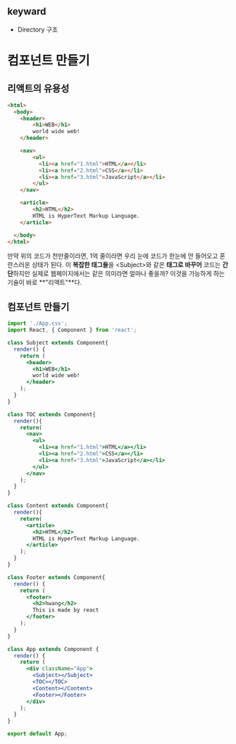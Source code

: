 ## keyward
- Directory 구조

# 컴포넌트 만들기

## 리액트의 유용성

```html
<html>
  <body>
    <header>
        <h1>WEB</h1>
        world wide web!      
    </header>

    <nav>
        <ul>
          <li><a href="1.html">HTML</a></li>
          <li><a href="2.html">CSS</a></li>
          <li><a href="3.html">JavaScript</a></li>
        </ul>      
    </nav>

	<article>
	    <h2>HTML</h2>
    	HTML is HyperText Markup Language.    
    </article>

  </body>
</html>
```

만약 위의 코드가 천만줄이라면, 1억 줄이라면 우리 눈에 코드가 한눈에 안 들어오고 혼란스러운 상태가 된다. 이 **복잡한 태그들**을 \<Subject\>와 같은 **태그로 바꾸어** 코드는 **간단**하지만 실제로 웹페이지에서는 같은 의미라면 얼마나 좋을까? 이것을 가능하게 하는 기술이 바로 **"리액트"**다.



## 컴포넌트 만들기

```jsx
import './App.css';
import React, { Component } from 'react';

class Subject extends Component{
  render() {
    return (
      <header>
        <h1>WEB</h1>
        world wide web!
      </header>
    );
  }
}

class TOC extends Component{
  render(){
    return(
      <nav>
        <ul>
          <li><a href="1.html">HTML</a></li>
          <li><a href="2.html">CSS</a></li>
          <li><a href="3.html">JavaScript</a></li>
        </ul>
      </nav>
    );
  }
}

class Content extends Component{
  render(){
    return(
      <article>
        <h2>HTML</h2>
        HTML is HyperText Markup Language.
      </article>
    );
  }
}

class Footer extends Component{
  render() {
    return (
      <footer>
        <h2>hwang</h2>
        This is made by react
      </footer>
    );
  }
}

class App extends Component {
  render() {
    return (
      <div className="App">
        <Subject></Subject>
        <TOC></TOC>
        <Content></Content>
        <Footer></Footer>
      </div>
    );
  }
}

export default App;

```



